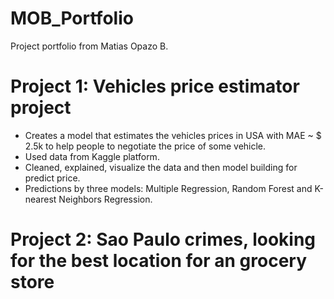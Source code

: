 # MOB_Portfolio
Project portfolio from Matias Opazo B.

# Project 1: Vehicles price estimator project

* Creates a model that estimates the vehicles prices in USA with MAE ~ $ 2.5k to help people to negotiate the price of some vehicle. 
* Used data from Kaggle platform.
* Cleaned, explained, visualize the data and then model building for predict price.
* Predictions by three models: Multiple Regression, Random Forest and K-nearest Neighbors Regression.

# Project 2: Sao Paulo crimes, looking for the best location for an grocery store
